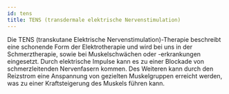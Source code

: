 ```yaml
---
id: tens
title: TENS (transdermale elektrische Nervenstimulation)
---
```


Die TENS (transkutane Elektrische Nervenstimulation)-Therapie beschreibt eine schonende Form der Elektrotherapie und wird bei uns in der Schmerztherapie, sowie bei Muskelschwächen oder -erkrankungen eingesetzt. Durch elektrische Impulse kann es zu einer Blockade von schmerzleitenden Nervenfasern kommen. Des Weiteren kann durch den Reizstrom eine Anspannung von gezielten Muskelgruppen erreicht werden, was zu einer Kraftsteigerung des Muskels führen kann.
